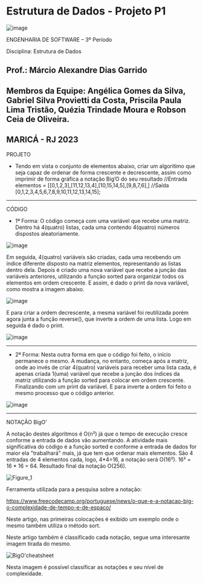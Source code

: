 # Estrutura de Dados - Projeto P1


![image](https://user-images.githubusercontent.com/125207561/227806419-e7b414db-a97d-4a29-a3a3-4f82564f32e1.png)



ENGENHARIA DE SOFTWARE – 3º Período

Disciplina: Estrutura de Dados

Prof.: Márcio Alexandre Dias Garrido
-----------------------

Membros da Equipe: Angélica Gomes da Silva, Gabriel Silva Provietti da Costa, Priscila Paula Lima Tristão, Quézia Trindade Moura e Robson Ceia de Oliveira.
-----------------------

MARICÁ - RJ
2023
-----------------------

PROJETO

 - Tendo em vista o conjunto de elementos abaixo, criar um algoritimo que seja capaz de ordenar de forma crescente e decrescente, assim como imprimir de forma gráfica a notação Big’O do seu resultado
//Entrada
elementos = [[0,1,2,3],[11,12,13,4],[10,15,14,5],[9,8,7,6],]
//Saída
[0,1,2,3,4,5,6,7,8,9,10,11,12,13,14,15];
------------------------

CÓDIGO

 - 1ª Forma:
O código começa com uma variável que recebe uma matriz. Dentro há 4(quatro) listas, cada uma contendo 4(quatro) números dispostos aleatoriamente.

![image](https://user-images.githubusercontent.com/125207561/228072963-85cc22d0-555f-4b97-aca0-d5f52805a792.png)


Em seguida, 4(quatro) variáveis são criadas, cada uma recebendo um índice diferente disposto na matriz elementos, representando as listas dentro dela. Depois é criado uma nova variável que recebe a junção das variáveis anteriores, utilizando a função sorted para organizar todos os elementos em ordem crescente. E assim, é dado o print da nova variável, como mostra a imagem abaixo.

![image](https://user-images.githubusercontent.com/125207561/228073004-ed508dd8-df82-43aa-8b26-2d291937d5db.png)


E para criar a ordem decrescente,  a mesma variável foi reutilizada porém agora junta a função reverse(), que inverte a ordem de uma lista. Logo em seguida é dado o print.

![image](https://user-images.githubusercontent.com/125207561/228073055-db02ee5e-8541-4163-acd8-68244fc31a4d.png)

-----------------------


 - 2ª Forma:
Nesta outra forma em que o código foi feito, o início permanece o mesmo. A mudança, no entanto, começa após a matriz, onde ao invés de criar 4(quatro) variáveis para receber uma lista cada, é apenas criada 1(uma) variável que recebe a junção dos índices da matriz utilizando a função sorted para colocar em ordem crescente. Finalizando com um print da variável. E para inverte a ordem foi feito o mesmo processo que o código anterior.

![image](https://user-images.githubusercontent.com/125207561/228073103-205fde32-a28a-4ba5-8f7e-731ae481e5ef.png)

-------------------------


NOTAÇÃO BigO’

A notação destes algoritmos é O(n²) já que o tempo de execução cresce conforme a entrada de dados vão aumentando.
A atividade mais significativa do código é a função sorted e conforme a entrada de dados for maior ela "trabalhará" mais, já que tem que ordenar mais elementos.
São 4 entradas de 4 elementos cada, logo, 4*4=16, a notação será O(16²).
16² = 16 * 16 = 64.
Resultado final da notação O(256).

![Figure_1](https://user-images.githubusercontent.com/114686103/228089549-b125a594-0eb6-4a56-a10b-be753516bfdb.png)

Ferramenta utilizada para a pesquisa sobre a notação:

https://www.freecodecamp.org/portuguese/news/o-que-e-a-notacao-big-o-complexidade-de-tempo-e-de-espaco/

Neste artigo, nas primeiras colocações é exibido um exemplo onde o mesmo também utiliza o método sort.

Neste artigo também é classificado cada notação, segue uma interesante imagem tirada do mesmo.

![BigO'cheatsheet](https://user-images.githubusercontent.com/82628852/228044983-aa7f05ee-9306-4be8-ba8e-75884eaf79bd.png)

Nesta imagem é possível classificar as notações e seu nível de complexidade.
